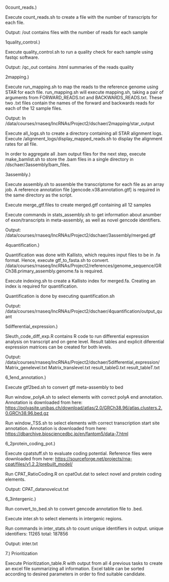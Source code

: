 0count_reads.)

Execute count_reads.sh to create a file with the number of transcripts for each file.

Output:
/out contains files with the number of reads for each sample

1quality_control.)

Execute quality_control.sh to run a quality check for each sample using fastqc software.

Output:
/qc_out contains .html summaries of the reads quality

2mapping.)

Execute run_mapping.sh to map the reads to the reference genome using STAR for each file. 
run_mapping.sh will execute mapping.sh, taking a pair of arguments from FORWARD_READS.txt and BACKWARDS_READS.txt. These two .txt files contain the names of the forward and backwards reads for each of the 12 sample files. 

Output:
In
/data/courses/rnaseq/lncRNAs/Project2/dschaer/2mapping/star_output

Execute all_logs.sh to create a directory containing all STAR alignment logs.
Execute /alignment_logs/display_mapped_reads.sh to display the alignment rates for all file.

In order to aggregate all .bam output files for the next step, execute make_bamlist.sh to store the .bam files in a single directory in /dschaer/3assembly/bam_files.

3assembly.)

Execute assembly.sh to assemble the transcriptome for each file as an array job. A reference annotation file [gencode.v38.annotation.gtf] is required in the same directory as the script.

Execute merge_gtf.files to create merged.gtf containing all 12 samples

Execute commands in stats_assembly.sh to get information about anumber of exon/transcripts in meta-assembly, as well as novel gencode identifiers.

Output:
/data/courses/rnaseq/lncRNAs/Project2/dschaer/3assembly/merged.gtf

4quantification.)

Quantification was done with Kallisto, which requires input files to be in .fa format. Hence, execute gtf_to_fasta.sh to convert. /data/courses/rnaseq/lncRNAs/Project2/references/genome_sequence/GRCh38.primary_assembly.genome.fa is required.

Execute indexing.sh to create a Kallisto index for merged.fa. Creating an index is required for quantification.

Quantification is done by executing quantification.sh

Output:
/data/courses/rnaseq/lncRNAs/Project2/dschaer/4quantification/output_quant

5differential_expression.)

Sleuth_code_diff_exp.R contains R code to run differential expression analysis on transcript and on gene level. Result tables and explicit diferential expression matrices can be created for both levels.

Output:
/data/courses/rnaseq/lncRNAs/Project2/dschaer/5differential_expression/
Matrix_genelevel.txt
Matrix_translevel.txt
result_tableG.txt
result_tableT.txt

6_1end_annotation.)

Execute gtf2bed.sh to convert gtf meta-assembly to bed

Run window_polyA.sh to select elements with correct polyA end annotation. Annotation is downloaded from here: https://polyasite.unibas.ch/download/atlas/2.0/GRCh38.96/atlas.clusters.2.0.GRCh38.96.bed.gz

Run window_TSS.sh to select elements with correct transcription start site annotation. Annotation is downloaded from here: https://dbarchive.biosciencedbc.jp/en/fantom5/data-7.html

6_2protein_coding_pot.)

Execute cpatstuff.sh to evaluate coding potential. Reference files were downloaded from here: https://sourceforge.net/projects/rna-cpat/files/v1.2.2/prebuilt_model/

Run CPAT_RatioCoding.R on cpatOut.dat to select novel and protein coding elements.

Output:
CPAT_datanovelcut.txt

6_3intergenic.)

Run convert_to_bed.sh to convert gencode annotation file to .bed.

Execute inter.sh to select elements in intergenic regions. 

Run commands in inter_stats.sh to count unique identifiers in output.
unique identifiers: 11265
total: 187856

Output:
inter.txt

7.) Prioritization

Execute Prioritization_table.R with output from all 4 previous tasks to create an excel file summarizing all information.
Excel table can be sorted according to desired parameters in order to find suitable candidate.

